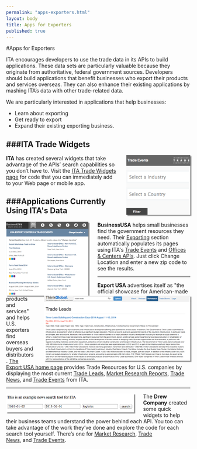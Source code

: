 ```yaml
--- 
permalink: "apps-exporters.html" 
layout: body 
title: Apps for Exporters 
published: true 
---
```


#Apps for Exporters

ITA encourages developers to use the trade data in its APIs to build applications. These data sets are particularly valuable because they originate from authoritative, federal government sources. Developers should build applications that benefit businesses who export their products and services overseas. They can also enhance their existing applications by mashing ITA’s data with other trade-related data.

We are particularly interested in applications that help businesses:

* Learn about exporting
* Get ready to export
* Expand their existing exporting business.

###ITA Trade Widgets
---
[<img src="images/itawidget.png" width="175" style="float:right;margin:0 0 0 25px;box-shadow: 3px 3px 2px #888888;" />](widgets.html)
<strong>ITA</strong> has created several widgets that take advantage of the APIs’ search capabilities so you don’t have to.  Visit the [ITA Trade Widgets page](widgets.html) for code that you can immediately add to your Web page or mobile app.







###Applications Currently Using ITA's Data
---
[<img src="images/businessusa.png" width="225" style="float:left;margin:0 25px 0 0;box-shadow: 3px 3px 2px #888888;" />](http://business.usa.gov/export)
<strong>BusinessUSA</strong> helps small businesses find the government resources they need. Their [Exporting](http://business.usa.gov/export) section automatically populates its pages using ITA's [Trade Events](http://business.usa.gov/events-search/) and [Offices & Centers APIs](http://business.usa.gov/export). Just click Change Location and enter a new zip code to see the results.







---
[<img src="images/thinkglobal.png" width="400" style="float:right;margin:0 0 0 25px;box-shadow: 3px 3px 2px #888888;" />](http://www.thinkglobal.com/exusa)
<strong>Export USA</strong> advertises itself as "the official showcase for American-made products and services" and helps U.S. exporters find overseas buyers and distributors. [The Export USA home page](http://www.thinkglobal.com/exusa) provides Trade Resources for U.S. companies by displaying the most current [Trade Leads](http://www.thinkglobal.com/trade_resources/trade_leads), [Market Research Reports](http://www.thinkglobal.com/trade_resources/market), [Trade News](http://www.thinkglobal.com/trade_resources/trade_articles), and [Trade Events](http://www.thinkglobal.com/trade_resources/trade_events) from ITA.


---
[<img src="images/drewcompany.png" width="350" style="float:left;margin:0 25px 0 0;box-shadow: 3px 3px 2px #888888;" />](http://sources.drewcompany.com/ita/)
The <strong>Drew Company</strong> created some quick widgets to help their business teams understand the power behind each API.  You too can take advantage of the work they’ve done and explore the code for each search tool yourself.  There’s one for [Market Research](http://sources.drewcompany.com/ita/example.html), [Trade News](http://sources.drewcompany.com/ita/news.html), and [Trade Events](http://sources.drewcompany.com/ita/events.html).
